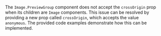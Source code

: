 The `Image.PreviewGroup` component does not accept the `crossOrigin` prop when its children are `Image` components. This issue can be resolved by providing a new prop called `crossOrigin`, which accepts the value `anonymous`. The provided code examples demonstrate how this can be implemented.
